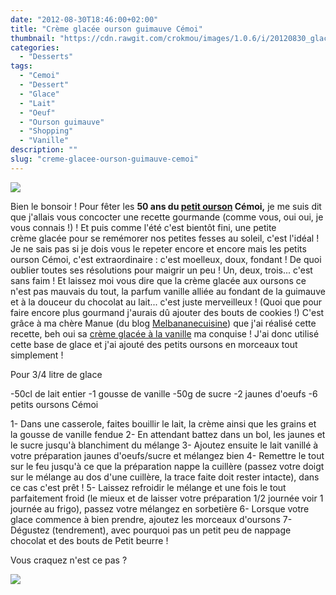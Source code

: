 ```yaml
---
date: "2012-08-30T18:46:00+02:00"
title: "Crème glacée ourson guimauve Cémoi"
thumbnail: "https://cdn.rawgit.com/crokmou/images/1.0.6/i/20120830_glace_vanille_ourson_guimauve_0028.jpg"
categories:
  - "Desserts"
tags:
  - "Cemoi"
  - "Dessert"
  - "Glace"
  - "Lait"
  - "Oeuf"
  - "Ourson guimauve"
  - "Shopping"
  - "Vanille"
description: ""
slug: "creme-glacee-ourson-guimauve-cemoi"
---
```


[![](http://4.bp.blogspot.com/-O075lVKImAE/UD-YWjjh_sI/AAAAAAAADvc/onLAUYxCPkM/s320/20120830_glace_vanille_ourson_guimauve_bann.jpg)](http://4.bp.blogspot.com/-O075lVKImAE/UD-YWjjh_sI/AAAAAAAADvc/onLAUYxCPkM/s1600/20120830_glace_vanille_ourson_guimauve_bann.jpg)

Bien le bonsoir ! Pour fêter les **50 ans du [petit ourson](http://www.petitourson.fr/) Cémoi,** je me suis dit que j'allais vous concocter une recette gourmande (comme vous, oui oui, je vous connais !) ! Et puis comme l'été c'est bientôt fini, une petite crème glacée pour se remémorer nos petites fesses au soleil, c'est l'idéal ! Je ne sais pas si je dois vous le repeter encore et encore mais les petits ourson Cémoi, c'est extraordinaire : c'est moelleux, doux, fondant ! De quoi oublier toutes ses résolutions pour maigrir un peu ! Un, deux, trois... c'est sans faim ! Et laissez moi vous dire que la crème glacée aux oursons ce n'est pas mauvais du tout, la parfum vanille alliée au fondant de la guimauve et à la douceur du chocolat au lait... c'est juste merveilleux ! (Quoi que pour faire encore plus gourmand j'aurais dû ajouter des bouts de cookies !) C'est grâce à ma chère Manue (du blog [Melbananecuisine](http://melbananecuisine.over-blog.com/)) que j'ai réalisé cette recette, beh oui sa [crème glacée à la vanille](http://melbananecuisine.over-blog.com/article-glace-chocolat-blanc-vanille-cookies-et-chamallow-104856220-comments.html#anchorComment) ma conquise ! J'ai donc utilisé cette base de glace et j'ai ajouté des petits oursons en morceaux tout simplement !

Pour 3/4 litre de glace

-50cl de lait entier -1 gousse de vanille -50g de sucre -2 jaunes d'oeufs -6 petits oursons Cémoi

1- Dans une casserole, faites bouillir le lait, la crème ainsi que les grains et la gousse de vanille fendue 2- En attendant battez dans un bol, les jaunes et le sucre jusqu'à blanchiment du mélange 3- Ajoutez ensuite le lait vanillé à votre préparation jaunes d'oeufs/sucre et mélangez bien 4- Remettre le tout sur le feu jusqu'à ce que la préparation nappe la cuillère (passez votre doigt sur le mélange au dos d'une cuillère, la trace faite doit rester intacte), dans ce cas c'est prêt ! 5- Laissez refroidir le mélange et une fois le tout parfaitement froid (le mieux et de laisser votre préparation 1/2 journée voir 1 journée au frigo), passez votre mélangez en sorbetière 6- Lorsque votre glace commence à bien prendre, ajoutez les morceaux d'oursons 7- Dégustez (tendrement), avec pourquoi pas un petit peu de nappage chocolat et des bouts de Petit beurre !

Vous craquez n'est ce pas ?

[![](http://1.bp.blogspot.com/-m6TGgeo9bJY/UD-mJvurGsI/AAAAAAAADwk/zrmnC01sjTE/s200/ourson_300_dpi.990b3091821.w300-817d5.jpeg)](http://1.bp.blogspot.com/-m6TGgeo9bJY/UD-mJvurGsI/AAAAAAAADwk/zrmnC01sjTE/s1600/ourson_300_dpi.990b3091821.w300-817d5.jpeg)